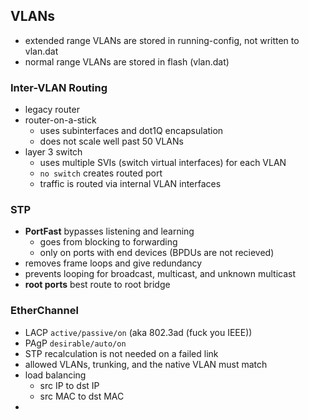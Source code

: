 ## VLANs
- extended range VLANs are stored in running-config, not written to vlan.dat
- normal range VLANs are stored in flash (vlan.dat)
### Inter-VLAN Routing
- legacy router
- router-on-a-stick
	- uses subinterfaces and dot1Q encapsulation
	- does not scale well past 50 VLANs
- layer 3 switch
	- uses multiple SVIs (switch virtual interfaces) for each VLAN
	- `no switch` creates routed port
	- traffic is routed via internal VLAN interfaces
### STP
- **PortFast** bypasses listening and learning
	- goes from blocking to forwarding
	- only on ports with end devices (BPDUs are not recieved)
- removes frame loops and give redundancy
- prevents looping for broadcast, multicast, and unknown multicast
- **root ports** best route to root bridge
### EtherChannel
- LACP `active/passive/on` (aka 802.3ad (fuck you IEEE))
- PAgP `desirable/auto/on`
- STP recalculation is not needed on a failed link
- allowed VLANs, trunking, and the native VLAN must match
- load balancing
	- src IP to dst IP
	- src MAC to dst MAC
-  